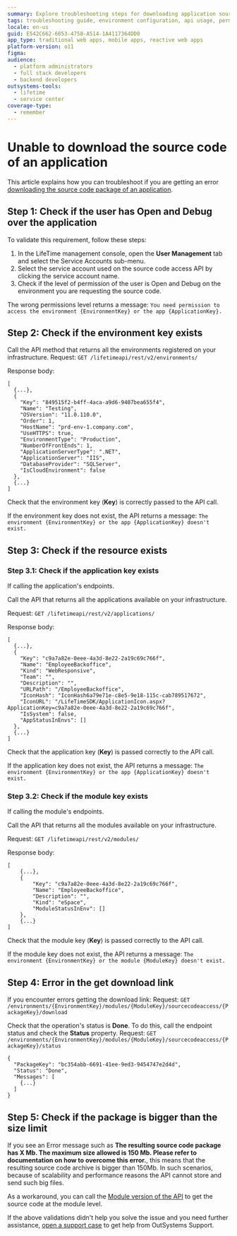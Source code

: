 ```yaml
---
summary: Explore troubleshooting steps for downloading application source code in OutSystems 11 (O11).
tags: troubleshooting guide, environment configuration, api usage, permissions management, service accounts
locale: en-us
guid: E542C662-6053-4758-A514-1A4117364DD0
app_type: traditional web apps, mobile apps, reactive web apps
platform-version: o11
figma:
audience:
  - platform administrators
  - full stack developers
  - backend developers
outsystems-tools:
  - lifetime
  - service center
coverage-type:
  - remember
---
```


# Unable to download the source code of an application

This article explains how you can troubleshoot if you are getting an error [downloading the source code package of an application](api-request-code.md).

## Step 1: Check if the user has Open and Debug over the application

To validate this requirement, follow these steps:

1. In the LifeTime management console, open the **User Management** tab and select the Service Accounts sub-menu.
1. Select the service account used on the source code access API by clicking the service account name.
1. Check if the level of permission of the user is Open and Debug on the environment you are requesting the source code.

The wrong permissions level returns a message: `You need permission to access the environment {EnvironmentKey} or the app {ApplicationKey}.`

## Step 2: Check if the environment key exists

Call the API method that returns all the environments registered on your infrastructure.
Request: `GET /lifetimeapi/rest/v2/environments/`

Response body:

```
[
  {...},
  {
    "Key": "849515f2-b4ff-4aca-a9d6-9407bea655f4",
    "Name": "Testing",
    "OSVersion": "11.0.110.0",
    "Order": 1,
    "HostName": "prd-env-1.company.com",
    "UseHTTPS": true,
    "EnvironmentType": "Production",
    "NumberOfFrontEnds": 1,
    "ApplicationServerType": ".NET",
    "ApplicationServer": "IIS",
    "DatabaseProvider": "SQLServer",
    "IsCloudEnvironment": false
  },
  {...}
]
```

Check that the environment key (**Key**) is correctly passed to the API call.

If the environment key does not exist, the API returns a message: `The environment {EnvironmentKey} or the app {ApplicationKey} doesn't exist.`

## Step 3: Check if the resource exists

### Step 3.1: Check if the application key exists

<div class = "info" markdown="1">

If calling the application's endpoints.

</div>

Call the API that returns all the applications available on your infrastructure.

Request: `GET /lifetimeapi/rest/v2/applications/`

Response body:

```
[
  {...},
  {
    "Key": "c9a7a82e-0eee-4a3d-8e22-2a19c69c766f",
    "Name": "EmployeeBackoffice",
    "Kind": "WebResponsive",
    "Team": "",
    "Description": "",
    "URLPath": "/EmployeeBackoffice",
    "IconHash": "IconHash6a79e71e-c8e5-9e18-115c-cab789517672",
    "IconURL": "/LifeTimeSDK/ApplicationIcon.aspx?ApplicationKey=c9a7a82e-0eee-4a3d-8e22-2a19c69c766f",
    "IsSystem": false,
    "AppStatusInEnvs": []
  },
  {...}
]
```

Check that the application key (**Key**) is passed correctly to the API call.

If the application key does not exist, the API returns a message: `The environment {EnvironmentKey} or the app {ApplicationKey} doesn't exist.`

### Step 3.2: Check if the module key exists

<div class = "info" markdown="1">

If calling the module's endpoints.

</div>

Call the API that returns all the modules available on your infrastructure.

Request: `GET /lifetimeapi/rest/v2/modules/`

Response body:

```
[
    {...},
    {
        "Key": "c9a7a82e-0eee-4a3d-8e22-2a19c69c766f",
        "Name": "EmployeeBackoffice",
        "Description": "",
        "Kind": "eSpace",
        "ModuleStatusInEnv": []
    },
    {...}
]
```

Check that the module key (**Key**) is passed correctly to the API call.

If the module key does not exist, the API returns a message: `The environment {EnvironmentKey} or the module {ModuleKey} doesn't exist.`

## Step 4: Error in the get download link

If you encounter errors getting the download link:
Request: `GET /environments/{EnvironmentKey}/modules/{ModuleKey}/sourcecodeaccess/{PackageKey}/download`

Check that the operation's status is **Done**. To do this, call the endpoint status and check the **Status** property.
Request: `GET /environments/{EnvironmentKey}/modules/{ModuleKey}/sourcecodeaccess/{PackageKey}/status`

```
{
  "PackageKey": "bc354abb-6691-41ee-9ed3-9454747e2d4d",
  "Status": "Done",
  "Messages": [
    {...}
  ]
}
```

## Step 5: Check if the package is bigger than the size limit

If you see an Error message such as **The resulting source code package has X Mb. The maximum size allowed is 150 Mb. Please refer to documentation on how to overcome this error.**, this means that the resulting source code archive is bigger than 150Mb. In such scenarios, because of scalability and performance reasons the API cannot store and send such big files.

As a workaround, you can call the [Module version of the API](api-request-code.md#get-the-source-code-of-a-module) to get the source code at the module level.

If the above validations didn't help you solve the issue and you need further assistance, [open a support case](https://www.outsystems.com/SupportPortal/CaseOpen/) to get help from OutSystems Support.

